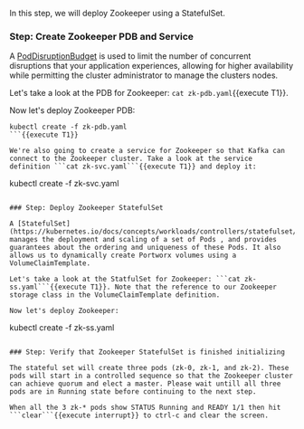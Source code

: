 In this step, we will deploy Zookeeper using a StatefulSet.

### Step: Create Zookeeper PDB and Service

A [PodDisruptionBudget](https://kubernetes.io/docs/tasks/run-application/configure-pdb/) is used to limit the number of concurrent disruptions that your application experiences, allowing for higher availability while permitting the cluster administrator to manage the clusters nodes.

Let's take a look at the PDB for Zookeeper: ```cat zk-pdb.yaml```{{execute T1}}. 

Now let's deploy Zookeeper PDB:

```
kubectl create -f zk-pdb.yaml
```{{execute T1}}

We're also going to create a service for Zookeeper so that Kafka can connect to the Zookeeper cluster. Take a look at the service definition ```cat zk-svc.yaml```{{execute T1}} and deploy it:
```
kubectl create -f zk-svc.yaml
```{{execute T1}}

### Step: Deploy Zookeeper StatefulSet

A [StatefulSet](https://kubernetes.io/docs/concepts/workloads/controllers/statefulset/) manages the deployment and scaling of a set of Pods , and provides guarantees about the ordering and uniqueness of these Pods. It also allows us to dynamically create Portworx volumes using a VolumeClaimTemplate.

Let's take a look at the StatfulSet for Zookeeper: ```cat zk-ss.yaml```{{execute T1}}. Note that the reference to our Zookeeper storage class in the VolumeClaimTemplate definition.

Now let's deploy Zookeeper:

```
kubectl create -f zk-ss.yaml
```{{execute T1}}

### Step: Verify that Zookeeper StatefulSet is finished initializing

The stateful set will create three pods (zk-0, zk-1, and zk-2). These pods will start in a controlled sequence so that the Zookeeper cluster can achieve quorum and elect a master. Please wait untill all three pods are in Running state before continuing to the next step.

When all the 3 zk-* pods show STATUS Running and READY 1/1 then hit ```clear```{{execute interrupt}} to ctrl-c and clear the screen.
